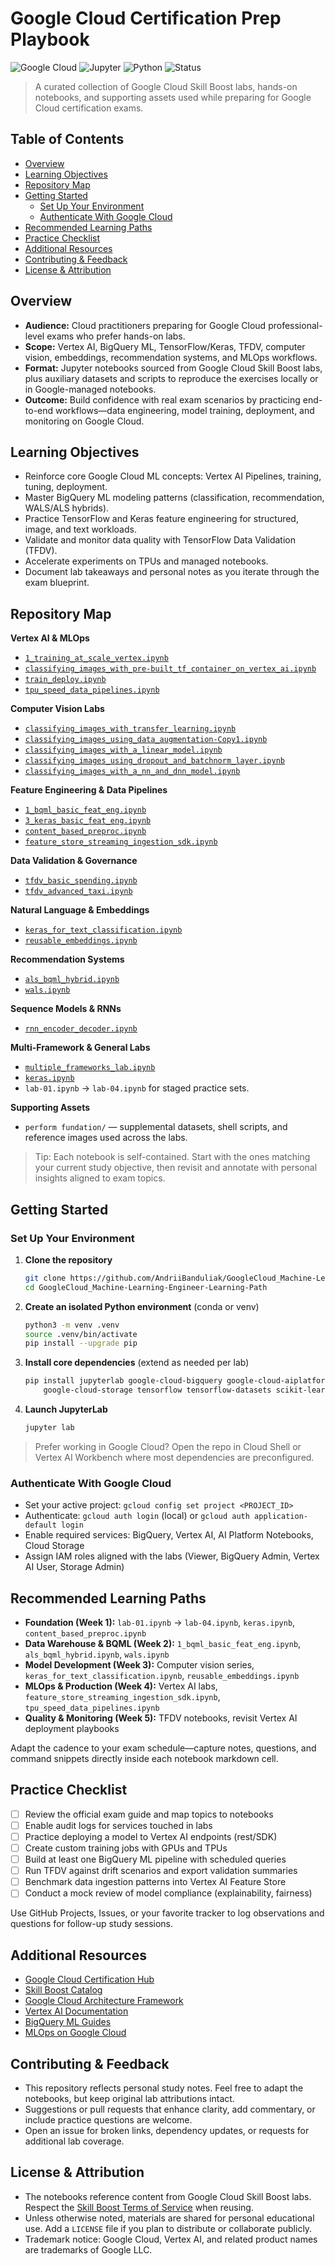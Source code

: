 # Google Cloud Certification Prep Playbook

![Google Cloud](https://img.shields.io/badge/Google%20Cloud-Skill%20Boost-blue?logo=googlecloud)
![Jupyter](https://img.shields.io/badge/Jupyter-Notebook-orange?logo=jupyter)
![Python](https://img.shields.io/badge/Python-3.10%2B-3776AB?logo=python)
![Status](https://img.shields.io/badge/Status-Active%20Learning-success)

> A curated collection of Google Cloud Skill Boost labs, hands-on notebooks, and supporting assets used while preparing for Google Cloud certification exams.

## Table of Contents
- [Overview](#overview)
- [Learning Objectives](#learning-objectives)
- [Repository Map](#repository-map)
- [Getting Started](#getting-started)
  - [Set Up Your Environment](#set-up-your-environment)
  - [Authenticate With Google Cloud](#authenticate-with-google-cloud)
- [Recommended Learning Paths](#recommended-learning-paths)
- [Practice Checklist](#practice-checklist)
- [Additional Resources](#additional-resources)
- [Contributing & Feedback](#contributing--feedback)
- [License & Attribution](#license--attribution)

## Overview
- **Audience:** Cloud practitioners preparing for Google Cloud professional-level exams who prefer hands-on labs.
- **Scope:** Vertex AI, BigQuery ML, TensorFlow/Keras, TFDV, computer vision, embeddings, recommendation systems, and MLOps workflows.
- **Format:** Jupyter notebooks sourced from Google Cloud Skill Boost labs, plus auxiliary datasets and scripts to reproduce the exercises locally or in Google-managed notebooks.
- **Outcome:** Build confidence with real exam scenarios by practicing end-to-end workflows—data engineering, model training, deployment, and monitoring on Google Cloud.

## Learning Objectives
- Reinforce core Google Cloud ML concepts: Vertex AI Pipelines, training, tuning, deployment.
- Master BigQuery ML modeling patterns (classification, recommendation, WALS/ALS hybrids).
- Practice TensorFlow and Keras feature engineering for structured, image, and text workloads.
- Validate and monitor data quality with TensorFlow Data Validation (TFDV).
- Accelerate experiments on TPUs and managed notebooks.
- Document lab takeaways and personal notes as you iterate through the exam blueprint.

## Repository Map
**Vertex AI & MLOps**
- [`1_training_at_scale_vertex.ipynb`](./1_training_at_scale_vertex.ipynb)
- [`classifying_images_with_pre-built_tf_container_on_vertex_ai.ipynb`](./classifying_images_with_pre-built_tf_container_on_vertex_ai.ipynb)
- [`train_deploy.ipynb`](./train_deploy.ipynb)
- [`tpu_speed_data_pipelines.ipynb`](./tpu_speed_data_pipelines.ipynb)

**Computer Vision Labs**
- [`classifying_images_with_transfer_learning.ipynb`](./classifying_images_with_transfer_learning.ipynb)
- [`classifying_images_using_data_augmentation-Copy1.ipynb`](./classifying_images_using_data_augmentation-Copy1.ipynb)
- [`classifying_images_with_a_linear_model.ipynb`](./classifying_images_with_a_linear_model.ipynb)
- [`classifying_images_using_dropout_and_batchnorm_layer.ipynb`](./classifying_images_using_dropout_and_batchnorm_layer.ipynb)
- [`classifying_images_with_a_nn_and_dnn_model.ipynb`](./classifying_images_with_a_nn_and_dnn_model.ipynb)

**Feature Engineering & Data Pipelines**
- [`1_bqml_basic_feat_eng.ipynb`](./1_bqml_basic_feat_eng.ipynb)
- [`3_keras_basic_feat_eng.ipynb`](./3_keras_basic_feat_eng.ipynb)
- [`content_based_preproc.ipynb`](./content_based_preproc.ipynb)
- [`feature_store_streaming_ingestion_sdk.ipynb`](./feature_store_streaming_ingestion_sdk.ipynb)

**Data Validation & Governance**
- [`tfdv_basic_spending.ipynb`](./tfdv_basic_spending.ipynb)
- [`tfdv_advanced_taxi.ipynb`](./tfdv_advanced_taxi.ipynb)

**Natural Language & Embeddings**
- [`keras_for_text_classification.ipynb`](./keras_for_text_classification.ipynb)
- [`reusable_embeddings.ipynb`](./reusable_embeddings.ipynb)

**Recommendation Systems**
- [`als_bqml_hybrid.ipynb`](./als_bqml_hybrid.ipynb)
- [`wals.ipynb`](./wals.ipynb)

**Sequence Models & RNNs**
- [`rnn_encoder_decoder.ipynb`](./rnn_encoder_decoder.ipynb)

**Multi-Framework & General Labs**
- [`multiple_frameworks_lab.ipynb`](./multiple_frameworks_lab.ipynb)
- [`keras.ipynb`](./keras.ipynb)
- `lab-01.ipynb` → `lab-04.ipynb` for staged practice sets.

**Supporting Assets**
- `perform fundation/` — supplemental datasets, shell scripts, and reference images used across the labs.

> Tip: Each notebook is self-contained. Start with the ones matching your current study objective, then revisit and annotate with personal insights aligned to exam topics.

## Getting Started

### Set Up Your Environment
1. **Clone the repository**
   ```bash
   git clone https://github.com/AndriiBanduliak/GoogleCloud_Machine-Learning-Engineer-Learning-Path.git
   cd GoogleCloud_Machine-Learning-Engineer-Learning-Path
   ```
2. **Create an isolated Python environment** (conda or venv)
   ```bash
   python3 -m venv .venv
   source .venv/bin/activate
   pip install --upgrade pip
   ```
3. **Install core dependencies** (extend as needed per lab)
   ```bash
   pip install jupyterlab google-cloud-bigquery google-cloud-aiplatform \
       google-cloud-storage tensorflow tensorflow-datasets scikit-learn pandas matplotlib
   ```
4. **Launch JupyterLab**
   ```bash
   jupyter lab
   ```

> Prefer working in Google Cloud? Open the repo in Cloud Shell or Vertex AI Workbench where most dependencies are preconfigured.

### Authenticate With Google Cloud
- Set your active project: `gcloud config set project <PROJECT_ID>`
- Authenticate: `gcloud auth login` (local) or `gcloud auth application-default login`
- Enable required services: BigQuery, Vertex AI, AI Platform Notebooks, Cloud Storage
- Assign IAM roles aligned with the labs (Viewer, BigQuery Admin, Vertex AI User, Storage Admin)

## Recommended Learning Paths
- **Foundation (Week 1):** `lab-01.ipynb` → `lab-04.ipynb`, `keras.ipynb`, `content_based_preproc.ipynb`
- **Data Warehouse & BQML (Week 2):** `1_bqml_basic_feat_eng.ipynb`, `als_bqml_hybrid.ipynb`, `wals.ipynb`
- **Model Development (Week 3):** Computer vision series, `keras_for_text_classification.ipynb`, `reusable_embeddings.ipynb`
- **MLOps & Production (Week 4):** Vertex AI labs, `feature_store_streaming_ingestion_sdk.ipynb`, `tpu_speed_data_pipelines.ipynb`
- **Quality & Monitoring (Week 5):** TFDV notebooks, revisit Vertex AI deployment playbooks

Adapt the cadence to your exam schedule—capture notes, questions, and command snippets directly inside each notebook markdown cell.

## Practice Checklist
- [ ] Review the official exam guide and map topics to notebooks
- [ ] Enable audit logs for services touched in labs
- [ ] Practice deploying a model to Vertex AI endpoints (rest/SDK)
- [ ] Create custom training jobs with GPUs and TPUs
- [ ] Build at least one BigQuery ML pipeline with scheduled queries
- [ ] Run TFDV against drift scenarios and export validation summaries
- [ ] Benchmark data ingestion patterns into Vertex AI Feature Store
- [ ] Conduct a mock review of model compliance (explainability, fairness)

Use GitHub Projects, Issues, or your favorite tracker to log observations and questions for follow-up study sessions.

## Additional Resources
- [Google Cloud Certification Hub](https://cloud.google.com/certification)
- [Skill Boost Catalog](https://www.cloudskillsboost.google/catalog)
- [Google Cloud Architecture Framework](https://cloud.google.com/architecture/framework)
- [Vertex AI Documentation](https://cloud.google.com/vertex-ai/docs)
- [BigQuery ML Guides](https://cloud.google.com/bigquery-ml/docs)
- [MLOps on Google Cloud](https://cloud.google.com/architecture/mlops-continuous-delivery-and-automation-pipelines-in-machine-learning)

## Contributing & Feedback
- This repository reflects personal study notes. Feel free to adapt the notebooks, but keep original lab attributions intact.
- Suggestions or pull requests that enhance clarity, add commentary, or include practice questions are welcome.
- Open an issue for broken links, dependency updates, or requests for additional lab coverage.

## License & Attribution
- The notebooks reference content from Google Cloud Skill Boost labs. Respect the [Skill Boost Terms of Service](https://www.cloudskillsboost.google/terms-of-service) when reusing.
- Unless otherwise noted, materials are shared for personal educational use. Add a `LICENSE` file if you plan to distribute or collaborate publicly.
- Trademark notice: Google Cloud, Vertex AI, and related product names are trademarks of Google LLC.

